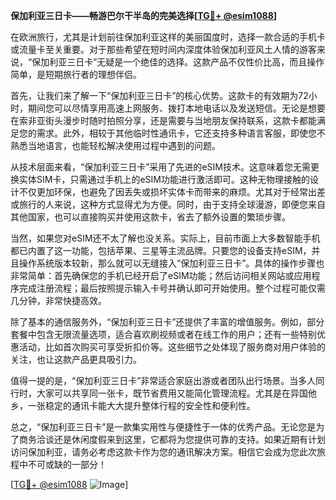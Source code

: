 **保加利亚三日卡——畅游巴尔干半岛的完美选择[[TG💪+ @esim1088](https://t.me/s/esim1088)]**

在欧洲旅行，尤其是计划前往保加利亚这样的美丽国度时，选择一款合适的手机卡或流量卡至关重要。对于那些希望在短时间内深度体验保加利亚风土人情的游客来说，“保加利亚三日卡”无疑是一个绝佳的选择。这款产品不仅性价比高，而且操作简单，是短期旅行者的理想伴侣。

首先，让我们来了解一下“保加利亚三日卡”的核心优势。这款卡的有效期为72小时，期间您可以尽情享用高速上网服务、拨打本地电话以及发送短信。无论是想要在索非亚街头漫步时随时拍照分享，还是需要与当地朋友保持联系，这款卡都能满足您的需求。此外，相较于其他临时性通讯卡，它还支持多种语言客服，即使您不熟悉当地语言，也能轻松解决使用过程中遇到的问题。

从技术层面来看，“保加利亚三日卡”采用了先进的eSIM技术。这意味着您无需更换实体SIM卡，只需通过手机上的eSIM功能进行激活即可。这种无物理接触的设计不仅更加环保，也避免了因丢失或损坏实体卡而带来的麻烦。尤其对于经常出差或旅行的人来说，这种方式显得尤为方便。同时，由于支持全球漫游，即便您来自其他国家，也可以直接购买并使用这款卡，省去了额外设置的繁琐步骤。

当然，如果您对eSIM还不太了解也没关系。实际上，目前市面上大多数智能手机都已内置了这一功能，包括苹果、三星等主流品牌。只要您的设备支持eSIM，并且操作系统版本较新，那么就可以无缝接入“保加利亚三日卡”。具体的操作步骤也非常简单：首先确保您的手机已经开启了eSIM功能；然后访问相关网站或应用程序完成注册流程；最后按照提示输入卡号并确认即可开始使用。整个过程可能仅需几分钟，非常快捷高效。

除了基本的通信服务外，“保加利亚三日卡”还提供了丰富的增值服务。例如，部分套餐中包含无限流量选项，适合喜欢刷视频或者在线工作的用户；还有一些特别优惠活动，比如首次购买可享受折扣价等。这些细节之处体现了服务商对用户体验的关注，也让这款产品更具吸引力。

值得一提的是，“保加利亚三日卡”非常适合家庭出游或者团队出行场景。当多人同行时，大家可以共享同一张卡，既节省费用又能简化管理流程。尤其是在异国他乡，一张稳定的通讯卡能大大提升整体行程的安全性和便利性。

总之，“保加利亚三日卡”是一款集实用性与便捷性于一体的优秀产品。无论您是为了商务洽谈还是休闲度假来到这里，它都将为您提供可靠的支持。如果近期有计划访问保加利亚，请务必考虑这款卡作为您的通讯解决方案。相信它会成为您此次旅程中不可或缺的一部分！

[[TG💪+ @esim1088](https://t.me/s/esim1088) ![Image](https://i.postimg.cc/4NQfJmqS/Snipaste-2025-05-13-00-14-12.png)]